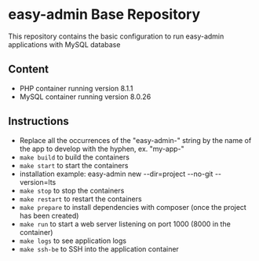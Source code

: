 # easy-admin Base Repository

This repository contains the basic configuration to run easy-admin applications with MySQL database

## Content
- PHP container running version 8.1.1
- MySQL container running version 8.0.26


## Instructions
- Replace all the occurrences of the "easy-admin-" string by the name of the app to develop with the hyphen, ex. "my-app-"
- `make build` to build the containers
- `make start` to start the containers
- installation example: easy-admin new --dir=project --no-git --version=lts
- `make stop` to stop the containers
- `make restart` to restart the containers
- `make prepare` to install dependencies with composer (once the project has been created)
- `make run` to start a web server listening on port 1000 (8000 in the container)
- `make logs` to see application logs
- `make ssh-be` to SSH into the application container
